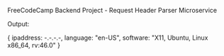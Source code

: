 FreeCodeCamp Backend Project - Request Header Parser Microservice

Output:

{
  ipaddress: -.-.-.-,
  language: "en-US",
  software: "X11, Ubuntu, Linux x86_64, rv:46.0"
}
